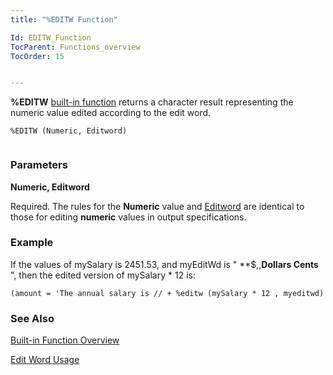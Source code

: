 ```yaml
---
title: "%EDITW Function"

Id: EDITW_Function
TocParent: Functions_overview
TocOrder: 15


---
```


<span style="FONT-WEIGHT: bold">%EDITW</span> [built-in function](Functions_overview.html) returns a character result representing the numeric value edited according to the edit word. 

```
%EDITW (Numeric, Editword) 
        
```

### Parameters

**Numeric, Editword** 

Required. The rules for the **Numeric** value and [Editword](ecrLrfEditWordTable.html) are identical to those for editing **numeric** values in output specifications.


### Example
If the values of mySalary is 2451.53, and myEditWd is " **$,,**Dollars Cents** ", then the edited version of mySalary * 12 is:<br /> 

```
(amount = 'The annual salary is // + %editw (mySalary * 12 , myeditwd)
```

### See Also
[Built-in Function Overview](Functions_overview.html)

[Edit Word Usage](ecrLrfEditWordTable.html) 
